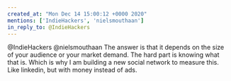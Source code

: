 ```yaml
---
created_at: "Mon Dec 14 15:00:12 +0000 2020"
mentions: ['IndieHackers', 'nielsmouthaan']
in_reply_to: @IndieHackers
---
```


@IndieHackers @nielsmouthaan The answer is that it depends on the size of your audience or your market demand. The hard part is knowing what that is. Which is why I am building a new social network to measure this. Like linkedin, but with money instead of ads.